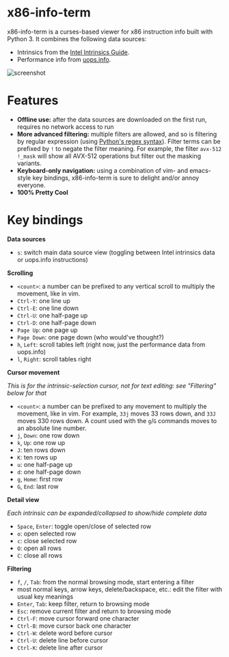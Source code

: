 x86-info-term
===
x86-info-term is a curses-based viewer for x86 instruction info built with
Python 3. It combines the following data sources:
* Intrinsics from the [Intel Intrinsics Guide](https://software.intel.com/sites/landingpage/IntrinsicsGuide/).
* Performance info from [uops.info](https://uops.info).

![screenshot](screenshot.png)

Features
===

* **Offline use:** after the data sources are downloaded on the first run, requires no
network access to run
* **More advanced filtering:** multiple filters are allowed, and so is filtering by
regular expression (using [Python's regex syntax](
https://docs.python.org/3/library/re.html#regular-expression-syntax)). Filter terms
can be prefixed by `!` to negate the filter meaning. For example, the filter `avx-512 !_mask`
will show all AVX-512 operations but filter out the masking variants.
* **Keyboard-only navigation:** using a combination of vim- and emacs-style key bindings,
x86-info-term is sure to delight and/or annoy everyone.
* **100% Pretty Cool**

Key bindings
===

**Data sources**

* `s`: switch main data source view (toggling between Intel intrinsics data or uops.info instructions)

**Scrolling**

* `<count>`: a number can be prefixed to any vertical scroll to multiply the movement, like in vim.
* `Ctrl-Y`: one line up
* `Ctrl-E`: one line down
* `Ctrl-U`: one half-page up
* `Ctrl-D`: one half-page down
* `Page Up`: one page up
* `Page Down`: one page down (who would've thought?)
* `h`, `Left`: scroll tables left (right now, just the performance data from uops.info)
* `l`, `Right`: scroll tables right

**Cursor movement**

*This is for the intrinsic-selection cursor, not for text editing: see "Filtering" below for that*
* `<count>`: a number can be prefixed to any movement to multiply the movement, like in vim. For example,
`33j` moves 33 rows down, and `33J` moves 330 rows down. A count used with the `g`/`G` commands moves to
an absolute line number.
* `j`, `Down`: one row down
* `k`, `Up`: one row up
* `J`: ten rows down
* `K`: ten rows up
* `u`: one half-page up
* `d`: one half-page down
* `g`, `Home`: first row
* `G`, `End`: last row

**Detail view**

*Each intrinsic can be expanded/collapsed to show/hide complete data*
* `Space`, `Enter`: toggle open/close of selected row
* `o`: open selected row
* `c`: close selected row
* `O`: open all rows
* `C`: close all rows

**Filtering**

* `f`, `/`, `Tab`: from the normal browsing mode, start entering a filter
* most normal keys, arrow keys, delete/backspace, etc.: edit the filter with usual key meanings
* `Enter`, `Tab`: keep filter, return to browsing mode
* `Esc`: remove current filter and return to browsing mode
* `Ctrl-F`: move cursor forward one character
* `Ctrl-B`: move cursor back one character
* `Ctrl-W`: delete word before cursor
* `Ctrl-U`: delete line before cursor
* `Ctrl-K`: delete line after cursor
